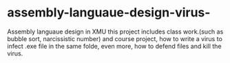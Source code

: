 # assembly-languaue-design-virus-
Assembly languaue design in XMU this project includes class work.(such as bubble sort, narcissistic number) and course project, how to write a virus to infect .exe file in the same folde, even more, how to defend files and kill the virus.
